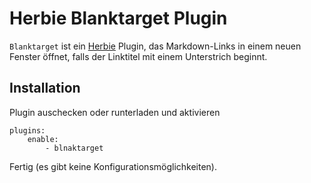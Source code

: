 # Herbie Blanktarget Plugin

`Blanktarget` ist ein [Herbie](http://github.com/getherbie/herbie) Plugin, das Markdown-Links in einem neuen Fenster 
öffnet, falls der Linktitel mit einem Unterstrich beginnt.

## Installation

Plugin auschecken oder runterladen und aktivieren 

    plugins:
        enable:
            - blnaktarget

Fertig (es gibt keine Konfigurationsmöglichkeiten).
